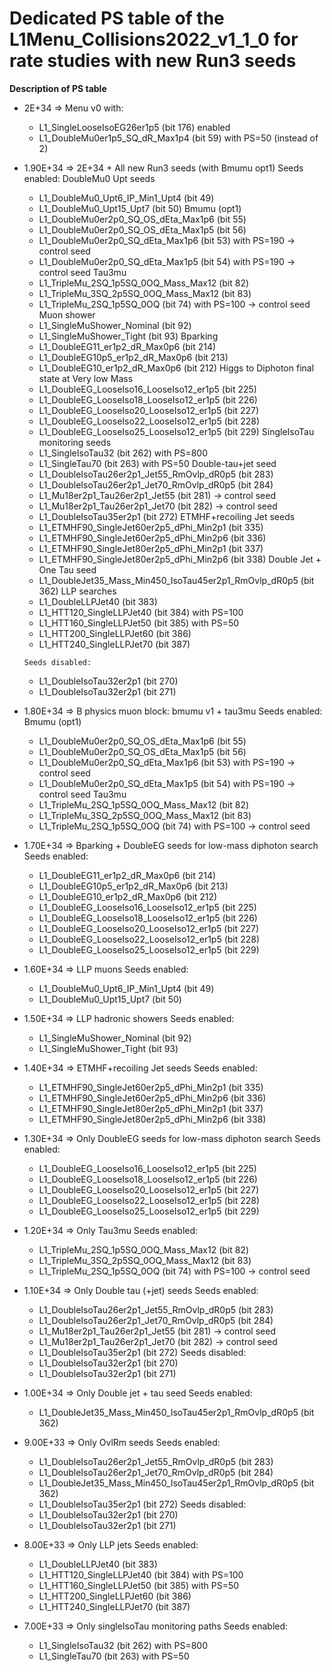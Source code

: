 # Dedicated PS table of the L1Menu_Collisions2022_v1_1_0 for rate studies with new Run3 seeds

**Description of PS table**

* 2E+34 => Menu v0 with: 
     - L1_SingleLooseIsoEG26er1p5 (bit 176) enabled
     - L1_DoubleMu0er1p5_SQ_dR_Max1p4 (bit 59) with PS=50 (instead of 2)
     
* 1.90E+34 => 2E+34 + All new Run3 seeds (with Bmumu opt1)
    Seeds enabled:
     DoubleMu0 Upt seeds
     - L1_DoubleMu0_Upt6_IP_Min1_Upt4 (bit 49)
     - L1_DoubleMu0_Upt15_Upt7 (bit 50)
    Bmumu (opt1)
     - L1_DoubleMu0er2p0_SQ_OS_dEta_Max1p6 (bit 55)
     - L1_DoubleMu0er2p0_SQ_OS_dEta_Max1p5 (bit 56)
     - L1_DoubleMu0er2p0_SQ_dEta_Max1p6 (bit 53) with PS=190 -> control seed
     - L1_DoubleMu0er2p0_SQ_dEta_Max1p5 (bit 54) with PS=190 -> control seed
     Tau3mu
     - L1_TripleMu_2SQ_1p5SQ_0OQ_Mass_Max12 (bit 82) 
     - L1_TripleMu_3SQ_2p5SQ_0OQ_Mass_Max12 (bit 83)
     - L1_TripleMu_2SQ_1p5SQ_0OQ (bit 74) with PS=100 -> control seed
     Muon shower
     - L1_SingleMuShower_Nominal (bit 92)
     - L1_SingleMuShower_Tight (bit 93)
     Bparking 
     - L1_DoubleEG11_er1p2_dR_Max0p6 (bit 214)
     - L1_DoubleEG10p5_er1p2_dR_Max0p6 (bit 213)
     - L1_DoubleEG10_er1p2_dR_Max0p6 (bit 212)
     Higgs to Diphoton final state at Very low Mass
     - L1_DoubleEG_LooseIso16_LooseIso12_er1p5 (bit 225)
     - L1_DoubleEG_LooseIso18_LooseIso12_er1p5 (bit 226)
     - L1_DoubleEG_LooseIso20_LooseIso12_er1p5 (bit 227)
     - L1_DoubleEG_LooseIso22_LooseIso12_er1p5 (bit 228)
     - L1_DoubleEG_LooseIso25_LooseIso12_er1p5 (bit 229)
     SingleIsoTau monitoring seeds
     - L1_SingleIsoTau32 (bit 262) with PS=800
     - L1_SingleTau70 (bit 263) with PS=50
     Double-tau+jet seed
     - L1_DoubleIsoTau26er2p1_Jet55_RmOvlp_dR0p5 (bit 283)
     - L1_DoubleIsoTau26er2p1_Jet70_RmOvlp_dR0p5 (bit 284)
     - L1_Mu18er2p1_Tau26er2p1_Jet55 (bit 281) -> control seed
     - L1_Mu18er2p1_Tau26er2p1_Jet70 (bit 282) -> control seed
     - L1_DoubleIsoTau35er2p1 (bit 272) 
     ETMHF+recoiling Jet seeds
     - L1_ETMHF90_SingleJet60er2p5_dPhi_Min2p1 (bit 335)
     - L1_ETMHF90_SingleJet60er2p5_dPhi_Min2p6 (bit 336)
     - L1_ETMHF90_SingleJet80er2p5_dPhi_Min2p1 (bit 337)
     - L1_ETMHF90_SingleJet80er2p5_dPhi_Min2p6 (bit 338)
     Double Jet + One Tau seed
     - L1_DoubleJet35_Mass_Min450_IsoTau45er2p1_RmOvlp_dR0p5 (bit 362)
     LLP searches
     - L1_DoubleLLPJet40 (bit 383)
     - L1_HTT120_SingleLLPJet40 (bit 384) with PS=100
     - L1_HTT160_SingleLLPJet50 (bit 385) with PS=50
     - L1_HTT200_SingleLLPJet60 (bit 386)
     - L1_HTT240_SingleLLPJet70 (bit 387)
     
      Seeds disabled:
    - L1_DoubleIsoTau32er2p1 (bit 270)
    - L1_DoubleIsoTau32er2p1 (bit 271)
     
     
* 1.80E+34 => B physics muon block: bmumu v1 + tau3mu 
    Seeds enabled:
    Bmumu (opt1)
     - L1_DoubleMu0er2p0_SQ_OS_dEta_Max1p6 (bit 55)
     - L1_DoubleMu0er2p0_SQ_OS_dEta_Max1p5 (bit 56)
     - L1_DoubleMu0er2p0_SQ_dEta_Max1p6 (bit 53) with PS=190 -> control seed
     - L1_DoubleMu0er2p0_SQ_dEta_Max1p5 (bit 54) with PS=190 -> control seed
     Tau3mu
     - L1_TripleMu_2SQ_1p5SQ_0OQ_Mass_Max12 (bit 82) 
     - L1_TripleMu_3SQ_2p5SQ_0OQ_Mass_Max12 (bit 83)
     - L1_TripleMu_2SQ_1p5SQ_0OQ (bit 74) with PS=100 -> control seed
     
* 1.70E+34 => Bparking + DoubleEG seeds for low-mass diphoton search
    Seeds enabled:
     - L1_DoubleEG11_er1p2_dR_Max0p6 (bit 214)
     - L1_DoubleEG10p5_er1p2_dR_Max0p6 (bit 213)
     - L1_DoubleEG10_er1p2_dR_Max0p6 (bit 212)
     - L1_DoubleEG_LooseIso16_LooseIso12_er1p5 (bit 225)
     - L1_DoubleEG_LooseIso18_LooseIso12_er1p5 (bit 226)
     - L1_DoubleEG_LooseIso20_LooseIso12_er1p5 (bit 227)
     - L1_DoubleEG_LooseIso22_LooseIso12_er1p5 (bit 228)
     - L1_DoubleEG_LooseIso25_LooseIso12_er1p5 (bit 229)
    
* 1.60E+34 => LLP muons
    Seeds enabled:
     - L1_DoubleMu0_Upt6_IP_Min1_Upt4 (bit 49)
     - L1_DoubleMu0_Upt15_Upt7 (bit 50)
    
* 1.50E+34 => LLP hadronic showers
    Seeds enabled:
     - L1_SingleMuShower_Nominal (bit 92)
     - L1_SingleMuShower_Tight (bit 93)
    
* 1.40E+34 => ETMHF+recoiling Jet seeds
    Seeds enabled:
     - L1_ETMHF90_SingleJet60er2p5_dPhi_Min2p1 (bit 335)
     - L1_ETMHF90_SingleJet60er2p5_dPhi_Min2p6 (bit 336)
     - L1_ETMHF90_SingleJet80er2p5_dPhi_Min2p1 (bit 337)
     - L1_ETMHF90_SingleJet80er2p5_dPhi_Min2p6 (bit 338)

* 1.30E+34 => Only DoubleEG seeds for low-mass diphoton search
    Seeds enabled:
     - L1_DoubleEG_LooseIso16_LooseIso12_er1p5 (bit 225)
     - L1_DoubleEG_LooseIso18_LooseIso12_er1p5 (bit 226)
     - L1_DoubleEG_LooseIso20_LooseIso12_er1p5 (bit 227)
     - L1_DoubleEG_LooseIso22_LooseIso12_er1p5 (bit 228)
     - L1_DoubleEG_LooseIso25_LooseIso12_er1p5 (bit 229)

* 1.20E+34 => Only Tau3mu
    Seeds enabled:
     - L1_TripleMu_2SQ_1p5SQ_0OQ_Mass_Max12 (bit 82) 
     - L1_TripleMu_3SQ_2p5SQ_0OQ_Mass_Max12 (bit 83)
     - L1_TripleMu_2SQ_1p5SQ_0OQ (bit 74) with PS=100 -> control seed
    
* 1.10E+34 => Only Double tau (+jet) seeds
    Seeds enabled:
     - L1_DoubleIsoTau26er2p1_Jet55_RmOvlp_dR0p5 (bit 283)
     - L1_DoubleIsoTau26er2p1_Jet70_RmOvlp_dR0p5 (bit 284)
     - L1_Mu18er2p1_Tau26er2p1_Jet55 (bit 281) -> control seed
     - L1_Mu18er2p1_Tau26er2p1_Jet70 (bit 282) -> control seed
     - L1_DoubleIsoTau35er2p1 (bit 272) 
    Seeds disabled:
    - L1_DoubleIsoTau32er2p1 (bit 270)
    - L1_DoubleIsoTau32er2p1 (bit 271)
    
* 1.00E+34 => Only Double jet + tau seed
    Seeds enabled:
     - L1_DoubleJet35_Mass_Min450_IsoTau45er2p1_RmOvlp_dR0p5 (bit 362)

* 9.00E+33 => Only OvlRm seeds
    Seeds enabled:
     - L1_DoubleIsoTau26er2p1_Jet55_RmOvlp_dR0p5 (bit 283)
     - L1_DoubleIsoTau26er2p1_Jet70_RmOvlp_dR0p5 (bit 284)
     - L1_DoubleJet35_Mass_Min450_IsoTau45er2p1_RmOvlp_dR0p5 (bit 362)
     - L1_DoubleIsoTau35er2p1 (bit 272) 
    Seeds disabled:
    - L1_DoubleIsoTau32er2p1 (bit 270)
    - L1_DoubleIsoTau32er2p1 (bit 271)

* 8.00E+33 => Only LLP jets
    Seeds enabled:
     - L1_DoubleLLPJet40 (bit 383)
     - L1_HTT120_SingleLLPJet40 (bit 384) with PS=100
     - L1_HTT160_SingleLLPJet50 (bit 385) with PS=50
     - L1_HTT200_SingleLLPJet60 (bit 386)
     - L1_HTT240_SingleLLPJet70 (bit 387)
    
* 7.00E+33 => Only singleIsoTau monitoring paths
    Seeds enabled:
     - L1_SingleIsoTau32 (bit 262) with PS=800
     - L1_SingleTau70 (bit 263) with PS=50
